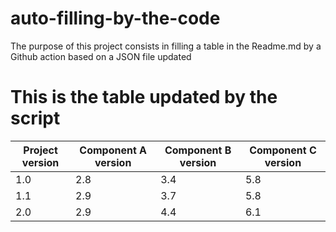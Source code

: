 # auto-filling-by-the-code
The purpose of this project consists in filling a table in the Readme.md by a Github action based on a JSON file updated


# This is the table updated by the script

|Project version|Component A version|Component B version|Component C version|
|---|---|---|---|
|1.0|2.8|3.4|5.8|
|1.1|2.9|3.7|5.8|
|2.0|2.9|4.4|6.1|